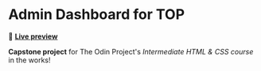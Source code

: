 # Admin Dashboard for TOP

👾 [**Live preview**](https://dostendite.github.io/odin-admin-dashboard/)

**Capstone project** for The Odin Project's *Intermediate HTML & CSS course* in the works!